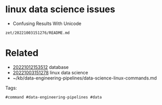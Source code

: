 # linux data science issues
- Confusing Results With Unicode

` zet/20221003151276/README.md `

# Related

- [20221012153512](/zet/20221012153512/README.md) database
- [20221003151278](/zet/20221003151278/README.md) linux data science
- ~/kb/data-engineering-pipelines/data-science-linux-commands.md

Tags:

    #command #data-engineering-pipelines #data 
